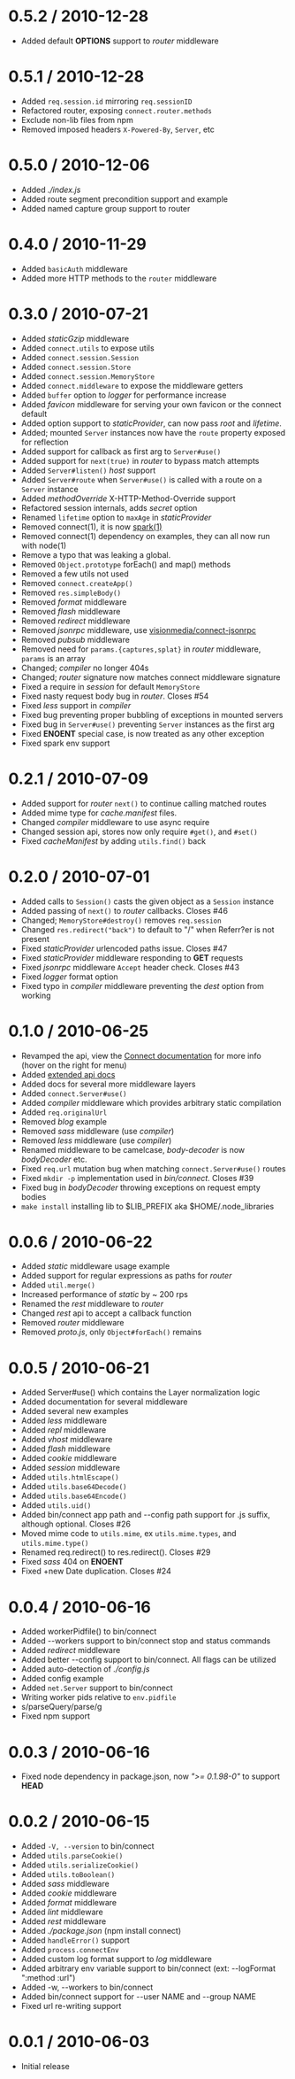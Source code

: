 
0.5.2 / 2010-12-28 
==================

  * Added default __OPTIONS__ support to _router_ middleware

0.5.1 / 2010-12-28 
==================

  * Added `req.session.id` mirroring `req.sessionID`
  * Refactored router, exposing `connect.router.methods`
  * Exclude non-lib files from npm
  * Removed imposed headers `X-Powered-By`, `Server`, etc

0.5.0 / 2010-12-06 
==================

  * Added _./index.js_
  * Added route segment precondition support and example
  * Added named capture group support to router

0.4.0 / 2010-11-29 
==================

  * Added `basicAuth` middleware
  * Added more HTTP methods to the `router` middleware

0.3.0 / 2010-07-21
==================

  * Added _staticGzip_ middleware
  * Added `connect.utils` to expose utils
  * Added `connect.session.Session`
  * Added `connect.session.Store`
  * Added `connect.session.MemoryStore`
  * Added `connect.middleware` to expose the middleware getters
  * Added `buffer` option to _logger_ for performance increase
  * Added _favicon_ middleware for serving your own favicon or the connect default
  * Added option support to _staticProvider_, can now pass _root_ and _lifetime_.
  * Added; mounted `Server` instances now have the `route` property exposed for reflection
  * Added support for callback as first arg to `Server#use()`
  * Added support for `next(true)` in _router_ to bypass match attempts
  * Added `Server#listen()` _host_ support
  * Added `Server#route` when `Server#use()` is called with a route on a `Server` instance
  * Added _methodOverride_ X-HTTP-Method-Override support
  * Refactored session internals, adds _secret_ option
  * Renamed `lifetime` option to `maxAge` in _staticProvider_
  * Removed connect(1), it is now [spark(1)](http://github.com/senchalabs/spark)
  * Removed connect(1) dependency on examples, they can all now run with node(1)
  * Remove a typo that was leaking a global.
  * Removed `Object.prototype` forEach() and map() methods
  * Removed a few utils not used
  * Removed `connect.createApp()`
  * Removed `res.simpleBody()`
  * Removed _format_ middleware
  * Removed _flash_ middleware
  * Removed _redirect_ middleware
  * Removed _jsonrpc_ middleware, use [visionmedia/connect-jsonrpc](http://github.com/visionmedia/connect-jsonrpc)
  * Removed _pubsub_ middleware
  * Removed need for `params.{captures,splat}` in _router_ middleware, `params` is an array
  * Changed; _compiler_ no longer 404s
  * Changed; _router_ signature now matches connect middleware signature
  * Fixed a require in _session_ for default `MemoryStore`
  * Fixed nasty request body bug in _router_. Closes #54
  * Fixed _less_ support in _compiler_
  * Fixed bug preventing proper bubbling of exceptions in mounted servers
  * Fixed bug in `Server#use()` preventing `Server` instances as the first arg
  * Fixed **ENOENT** special case, is now treated as any other exception
  * Fixed spark env support

0.2.1 / 2010-07-09
==================

  * Added support for _router_ `next()` to continue calling matched routes
  * Added mime type for _cache.manifest_ files.
  * Changed _compiler_ middleware to use async require
  * Changed session api, stores now only require `#get()`, and `#set()`
  * Fixed _cacheManifest_ by adding `utils.find()` back

0.2.0 / 2010-07-01
==================

  * Added calls to `Session()` casts the given object as a `Session` instance
  * Added passing of `next()` to _router_ callbacks. Closes #46
  * Changed; `MemoryStore#destroy()` removes `req.session`
  * Changed `res.redirect("back")` to default to "/" when Referr?er is not present
  * Fixed _staticProvider_ urlencoded paths issue. Closes #47
  * Fixed _staticProvider_ middleware responding to **GET** requests
  * Fixed _jsonrpc_ middleware `Accept` header check. Closes #43
  * Fixed _logger_ format option
  * Fixed typo in _compiler_ middleware preventing the _dest_ option from working

0.1.0 / 2010-06-25
==================

  * Revamped the api, view the [Connect documentation](http://extjs.github.com/Connect/index.html#Middleware-Authoring) for more info (hover on the right for menu)
  * Added [extended api docs](http://extjs.github.com/Connect/api.html)
  * Added docs for several more middleware layers
  * Added `connect.Server#use()`
  * Added _compiler_ middleware which provides arbitrary static compilation
  * Added `req.originalUrl`
  * Removed _blog_ example
  * Removed _sass_ middleware (use _compiler_)
  * Removed _less_ middleware (use _compiler_)
  * Renamed middleware to be camelcase, _body-decoder_ is now _bodyDecoder_ etc.
  * Fixed `req.url` mutation bug when matching `connect.Server#use()` routes
  * Fixed `mkdir -p` implementation used in _bin/connect_. Closes #39
  * Fixed bug in _bodyDecoder_ throwing exceptions on request empty bodies
  * `make install` installing lib to $LIB_PREFIX aka $HOME/.node_libraries

0.0.6 / 2010-06-22
==================

  * Added _static_ middleware usage example
  * Added support for regular expressions as paths for _router_
  * Added `util.merge()`
  * Increased performance of _static_ by ~ 200 rps
  * Renamed the _rest_ middleware to _router_
  * Changed _rest_ api to accept a callback function
  * Removed _router_ middleware
  * Removed _proto.js_, only `Object#forEach()` remains

0.0.5 / 2010-06-21
==================

  * Added Server#use() which contains the Layer normalization logic
  * Added documentation for several middleware
  * Added several new examples
  * Added _less_ middleware
  * Added _repl_ middleware
  * Added _vhost_ middleware
  * Added _flash_ middleware
  * Added _cookie_ middleware
  * Added _session_ middleware
  * Added `utils.htmlEscape()`
  * Added `utils.base64Decode()`
  * Added `utils.base64Encode()`
  * Added `utils.uid()`
  * Added bin/connect app path and --config path support for .js suffix, although optional. Closes #26
  * Moved mime code to `utils.mime`, ex `utils.mime.types`, and `utils.mime.type()`
  * Renamed req.redirect() to res.redirect(). Closes #29
  * Fixed _sass_ 404 on **ENOENT**
  * Fixed +new Date duplication. Closes #24

0.0.4 / 2010-06-16
==================

  * Added workerPidfile() to bin/connect
  * Added --workers support to bin/connect stop and status commands
  * Added _redirect_ middleware
  * Added better --config support to bin/connect. All flags can be utilized
  * Added auto-detection of _./config.js_
  * Added config example
  * Added `net.Server` support to bin/connect
  * Writing worker pids relative to `env.pidfile`
  * s/parseQuery/parse/g
  * Fixed npm support

0.0.3 / 2010-06-16
==================

  * Fixed node dependency in package.json, now _">= 0.1.98-0"_ to support __HEAD__

0.0.2 / 2010-06-15
==================

  * Added `-V, --version` to bin/connect
  * Added `utils.parseCookie()`
  * Added `utils.serializeCookie()`
  * Added `utils.toBoolean()`
  * Added _sass_ middleware
  * Added _cookie_ middleware
  * Added _format_ middleware
  * Added _lint_ middleware
  * Added _rest_ middleware
  * Added _./package.json_ (npm install connect)
  * Added `handleError()` support
  * Added `process.connectEnv`
  * Added custom log format support to _log_ middleware
  * Added arbitrary env variable support to bin/connect (ext: --logFormat ":method :url")
  * Added -w, --workers to bin/connect
  * Added bin/connect support for --user NAME and --group NAME
  * Fixed url re-writing support

0.0.1 / 2010-06-03
==================

  * Initial release
